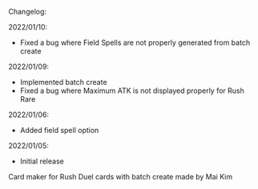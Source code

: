 Changelog:

2022/01/10:
- Fixed a bug where Field Spells are not properly generated from batch create

2022/01/09:
- Implemented batch create
- Fixed a bug where Maximum ATK is not displayed properly for Rush Rare

2022/01/06:
- Added field spell option

2022/01/05:
- Initial release

Card maker for Rush Duel cards with batch create
made by Mai Kim
